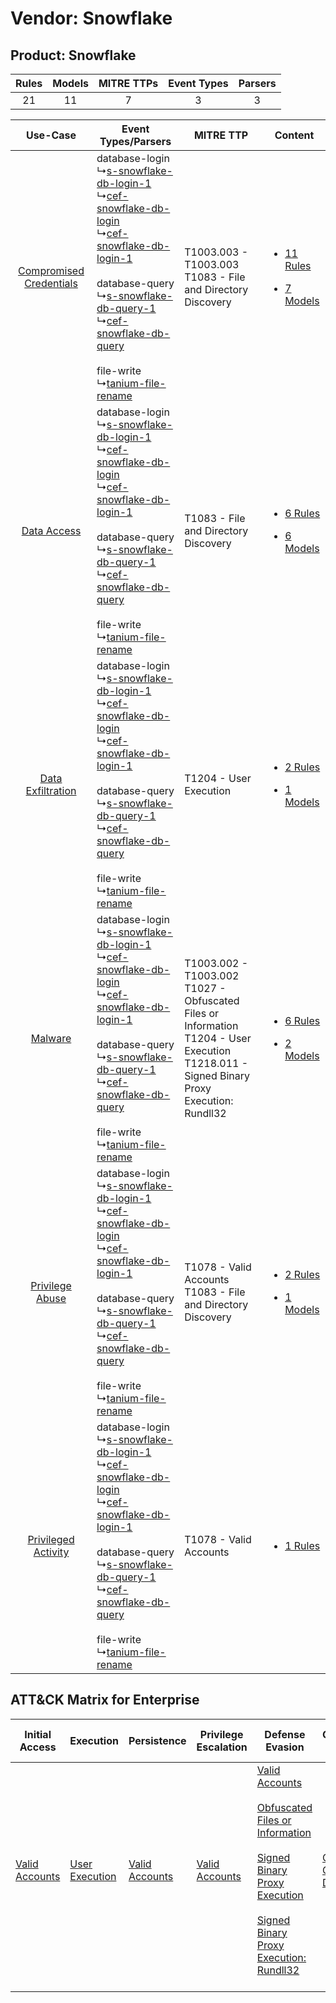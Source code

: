 Vendor: Snowflake
=================
Product: Snowflake
------------------
| Rules | Models | MITRE TTPs | Event Types | Parsers |
|:-----:|:------:|:----------:|:-----------:|:-------:|
|  21   |   11   |     7      |      3      |    3    |

|    Use-Case    | Event Types/Parsers    | MITRE TTP    | Content    |
|:----:| ---- | ---- | ---- |
| [Compromised Credentials](../../../UseCases/uc_compromised_credentials.md) |  database-login<br> ↳[s-snowflake-db-login-1](Ps/pC_ssnowflakedblogin1.md)<br> ↳[cef-snowflake-db-login](Ps/pC_cefsnowflakedblogin.md)<br> ↳[cef-snowflake-db-login-1](Ps/pC_cefsnowflakedblogin1.md)<br><br> database-query<br> ↳[s-snowflake-db-query-1](Ps/pC_ssnowflakedbquery1.md)<br> ↳[cef-snowflake-db-query](Ps/pC_cefsnowflakedbquery.md)<br><br> file-write<br> ↳[tanium-file-rename](Ps/pC_taniumfilerename.md)<br> | T1003.003 - T1003.003<br>T1083 - File and Directory Discovery<br>    | [<ul><li>11 Rules</li></ul><ul><li>7 Models</li></ul>](RM/r_m_snowflake_snowflake_Compromised_Credentials.md) |
|    [Data Access](../../../UseCases/uc_data_access.md)    |  database-login<br> ↳[s-snowflake-db-login-1](Ps/pC_ssnowflakedblogin1.md)<br> ↳[cef-snowflake-db-login](Ps/pC_cefsnowflakedblogin.md)<br> ↳[cef-snowflake-db-login-1](Ps/pC_cefsnowflakedblogin1.md)<br><br> database-query<br> ↳[s-snowflake-db-query-1](Ps/pC_ssnowflakedbquery1.md)<br> ↳[cef-snowflake-db-query](Ps/pC_cefsnowflakedbquery.md)<br><br> file-write<br> ↳[tanium-file-rename](Ps/pC_taniumfilerename.md)<br> | T1083 - File and Directory Discovery<br>    | [<ul><li>6 Rules</li></ul><ul><li>6 Models</li></ul>](RM/r_m_snowflake_snowflake_Data_Access.md)    |
|       [Data Exfiltration](../../../UseCases/uc_data_exfiltration.md)       |  database-login<br> ↳[s-snowflake-db-login-1](Ps/pC_ssnowflakedblogin1.md)<br> ↳[cef-snowflake-db-login](Ps/pC_cefsnowflakedblogin.md)<br> ↳[cef-snowflake-db-login-1](Ps/pC_cefsnowflakedblogin1.md)<br><br> database-query<br> ↳[s-snowflake-db-query-1](Ps/pC_ssnowflakedbquery1.md)<br> ↳[cef-snowflake-db-query](Ps/pC_cefsnowflakedbquery.md)<br><br> file-write<br> ↳[tanium-file-rename](Ps/pC_taniumfilerename.md)<br> | T1204 - User Execution<br>    | [<ul><li>2 Rules</li></ul><ul><li>1 Models</li></ul>](RM/r_m_snowflake_snowflake_Data_Exfiltration.md)        |
|    [Malware](../../../UseCases/uc_malware.md)    |  database-login<br> ↳[s-snowflake-db-login-1](Ps/pC_ssnowflakedblogin1.md)<br> ↳[cef-snowflake-db-login](Ps/pC_cefsnowflakedblogin.md)<br> ↳[cef-snowflake-db-login-1](Ps/pC_cefsnowflakedblogin1.md)<br><br> database-query<br> ↳[s-snowflake-db-query-1](Ps/pC_ssnowflakedbquery1.md)<br> ↳[cef-snowflake-db-query](Ps/pC_cefsnowflakedbquery.md)<br><br> file-write<br> ↳[tanium-file-rename](Ps/pC_taniumfilerename.md)<br> | T1003.002 - T1003.002<br>T1027 - Obfuscated Files or Information<br>T1204 - User Execution<br>T1218.011 - Signed Binary Proxy Execution: Rundll32<br> | [<ul><li>6 Rules</li></ul><ul><li>2 Models</li></ul>](RM/r_m_snowflake_snowflake_Malware.md)    |
|         [Privilege Abuse](../../../UseCases/uc_privilege_abuse.md)         |  database-login<br> ↳[s-snowflake-db-login-1](Ps/pC_ssnowflakedblogin1.md)<br> ↳[cef-snowflake-db-login](Ps/pC_cefsnowflakedblogin.md)<br> ↳[cef-snowflake-db-login-1](Ps/pC_cefsnowflakedblogin1.md)<br><br> database-query<br> ↳[s-snowflake-db-query-1](Ps/pC_ssnowflakedbquery1.md)<br> ↳[cef-snowflake-db-query](Ps/pC_cefsnowflakedbquery.md)<br><br> file-write<br> ↳[tanium-file-rename](Ps/pC_taniumfilerename.md)<br> | T1078 - Valid Accounts<br>T1083 - File and Directory Discovery<br>    | [<ul><li>2 Rules</li></ul><ul><li>1 Models</li></ul>](RM/r_m_snowflake_snowflake_Privilege_Abuse.md)          |
|     [Privileged Activity](../../../UseCases/uc_privileged_activity.md)     |  database-login<br> ↳[s-snowflake-db-login-1](Ps/pC_ssnowflakedblogin1.md)<br> ↳[cef-snowflake-db-login](Ps/pC_cefsnowflakedblogin.md)<br> ↳[cef-snowflake-db-login-1](Ps/pC_cefsnowflakedblogin1.md)<br><br> database-query<br> ↳[s-snowflake-db-query-1](Ps/pC_ssnowflakedbquery1.md)<br> ↳[cef-snowflake-db-query](Ps/pC_cefsnowflakedbquery.md)<br><br> file-write<br> ↳[tanium-file-rename](Ps/pC_taniumfilerename.md)<br> | T1078 - Valid Accounts<br>    | [<ul><li>1 Rules</li></ul>](RM/r_m_snowflake_snowflake_Privileged_Activity.md)    |

ATT&CK Matrix for Enterprise
----------------------------
| Initial Access                                                      | Execution                                                           | Persistence                                                         | Privilege Escalation                                                | Defense Evasion                                                                                                                                                                                                                                                                                                                           | Credential Access                                                          | Discovery                                                                         | Lateral Movement | Collection | Command and Control | Exfiltration | Impact |
| ------------------------------------------------------------------- | ------------------------------------------------------------------- | ------------------------------------------------------------------- | ------------------------------------------------------------------- | ----------------------------------------------------------------------------------------------------------------------------------------------------------------------------------------------------------------------------------------------------------------------------------------------------------------------------------------- | -------------------------------------------------------------------------- | --------------------------------------------------------------------------------- | ---------------- | ---------- | ------------------- | ------------ | ------ |
| [Valid Accounts](https://attack.mitre.org/techniques/T1078)<br><br> | [User Execution](https://attack.mitre.org/techniques/T1204)<br><br> | [Valid Accounts](https://attack.mitre.org/techniques/T1078)<br><br> | [Valid Accounts](https://attack.mitre.org/techniques/T1078)<br><br> | [Valid Accounts](https://attack.mitre.org/techniques/T1078)<br><br>[Obfuscated Files or Information](https://attack.mitre.org/techniques/T1027)<br><br>[Signed Binary Proxy Execution](https://attack.mitre.org/techniques/T1218)<br><br>[Signed Binary Proxy Execution: Rundll32](https://attack.mitre.org/techniques/T1218/011)<br><br> | [OS Credential Dumping](https://attack.mitre.org/techniques/T1003)<br><br> | [File and Directory Discovery](https://attack.mitre.org/techniques/T1083)<br><br> |                  |            |                     |              |        |